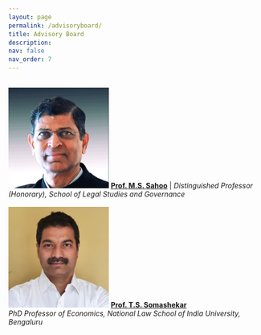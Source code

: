 ```yaml
---
layout: page
permalink: /advisoryboard/
title: Advisory Board 
description:
nav: false
nav_order: 7
---
```

\
[<img src="/assets/img/prof_ms_sahoo.jpeg" alt="Prof. M. S. Sahoo" width="200"/>](https://sahooregulatorychambers.in/)
[__Prof. M.S. Sahoo__](https://vidyashilp.edu.in/sahoo/) | _Distinguished Professor (Honorary), School of Legal Studies and Governance_
\
\
[<img src="/assets/img/prof_somashekar.jpg" alt="Prof. T. S. Somashekar" width="200"/>](https://www.nls.ac.in/faculty/t-s-somashekar/)
[__Prof. T.S. Somashekar__](https://www.nls.ac.in/faculty/t-s-somashekar/)\
_PhD Professor of Economics, National Law School of India University, Bengaluru_
